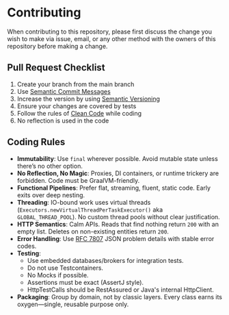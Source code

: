 # Contributing

When contributing to this repository, please first discuss the change you wish to make via issue, email, or any other method with the owners of this repository before making a change.

## Pull Request Checklist
1) Create your branch from the main branch
2) Use [Semantic Commit Messages](https://gist.github.com/joshbuchea/6f47e86d2510bce28f8e7f42ae84c716)
3) Increase the version by using [Semantic Versioning](https://semver.org)
4) Ensure your changes are covered by tests
5) Follow the rules of [Clean Code](https://gist.github.com/wojteklu/73c6914cc446146b8b533c0988cf8d29) while coding
6) No reflection is used in the code

## Coding Rules

- **Immutability**: Use `final` wherever possible. Avoid mutable state unless there’s no other option.
- **No Reflection, No Magic**: Proxies, DI containers, or runtime trickery are forbidden. Code must be GraalVM-friendly.
- **Functional Pipelines**: Prefer flat, streaming, fluent, static code. Early exits over deep nesting.
- **Threading**: IO-bound work uses virtual threads (`Executors.newVirtualThreadPerTaskExecutor()` aka `GLOBAL_THREAD_POOL`). No custom thread pools without clear justification.
- **HTTP Semantics**: Calm APIs. Reads that find nothing return `200` with an empty list. Deletes on non-existing entities return `200`.
- **Error Handling**: Use [RFC 7807](https://datatracker.ietf.org/doc/html/rfc7807) JSON problem details with stable error codes.
- **Testing**:
    - Use embedded databases/brokers for integration tests.
    - Do not use Testcontainers.
    - No Mocks if possible.
    - Assertions must be exact (AssertJ style).
    - HttpTestCalls should be RestAssured or Java's internal HttpClient.
- **Packaging**: Group by domain, not by classic layers. Every class earns its oxygen—single, reusable purpose only.  
